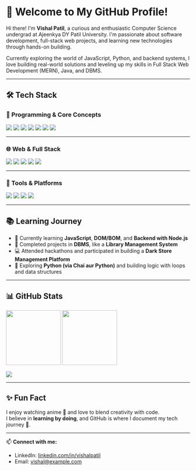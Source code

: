 # 🚀 Welcome to My GitHub Profile! 

Hi there! I'm **Vishal Patil**, a curious and enthusiastic Computer Science undergrad at Ajeenkya DY Patil University. I'm passionate about software development, full-stack web projects, and learning new technologies through hands-on building.

Currently exploring the world of JavaScript, Python, and backend systems, I love building real-world solutions and leveling up my skills in Full Stack Web Development (MERN), Java, and DBMS.

---

## 🛠️ Tech Stack 

### 🔹 Programming & Core Concepts 
<p align="left">
 <img src="https://img.shields.io/badge/C-00599C?style=for-the-badge&logo=c&logoColor=white" />
 <img src="https://img.shields.io/badge/C%2B%2B-00599C?style=for-the-badge&logo=c%2B%2B&logoColor=white" />
 <img src="https://img.shields.io/badge/Python-3776AB?style=for-the-badge&logo=python&logoColor=white" />
 <img src="https://img.shields.io/badge/Java-007396?style=for-the-badge&logo=java&logoColor=white" />
 <img src="https://img.shields.io/badge/JavaScript-F7DF1E?style=for-the-badge&logo=javascript&logoColor=black" />
 <img src="https://img.shields.io/badge/HTML-E34F26?style=for-the-badge&logo=html5&logoColor=white" />
 <img src="https://img.shields.io/badge/CSS-1572B6?style=for-the-badge&logo=css3&logoColor=white" />
</p>

---

### 🌐 Web & Full Stack 
<p align="left">
 <img src="https://img.shields.io/badge/React-20232A?style=for-the-badge&logo=react&logoColor=61DAFB" />
 <img src="https://img.shields.io/badge/Node.js-339933?style=for-the-badge&logo=nodedotjs&logoColor=white" />
 <img src="https://img.shields.io/badge/Express.js-000000?style=for-the-badge&logo=express&logoColor=white" />
 <img src="https://img.shields.io/badge/MongoDB-47A248?style=for-the-badge&logo=mongodb&logoColor=white" />
 <img src="https://img.shields.io/badge/MySQL-4479A1?style=for-the-badge&logo=mysql&logoColor=white" />
</p>

---

### 🧰 Tools & Platforms 
<p align="left">
 <img src="https://img.shields.io/badge/Git-F05032?style=for-the-badge&logo=git&logoColor=white" />
 <img src="https://img.shields.io/badge/GitHub-181717?style=for-the-badge&logo=github&logoColor=white" />
 <img src="https://img.shields.io/badge/VS%20Code-007ACC?style=for-the-badge&logo=visual-studio-code&logoColor=white" />
 <img src="https://img.shields.io/badge/Windows-0078D6?style=for-the-badge&logo=windows&logoColor=white" />
</p>

---

## 📚 Learning Journey

- 🔄 Currently learning **JavaScript**, **DOM/BOM**, and **Backend with Node.js**
- 🎯 Completed projects in **DBMS**, like a **Library Management System**
- 💻 Attended hackathons and participated in building a **Dark Store Management Platform**
- 🌱 Exploring **Python (via Chai aur Python)** and building logic with loops and data structures

---

## 📊 GitHub Stats

<p align="left">
  <img src="https://github-readme-stats.vercel.app/api?username=CodeX047&show_icons=true&theme=tokyonight" height="150" />
  <img src="https://github-readme-stats.vercel.app/api/top-langs/?username=CodeX047&layout=compact&theme=tokyonight" height="150" />
</p>

<p align="left">
  <img src="https://github-readme-streak-stats.herokuapp.com/?user=CodeX047&theme=tokyonight" />
</p>

---

## ✨ Fun Fact

I enjoy watching anime 🎌 and love to blend creativity with code.  
I believe in **learning by doing**, and GitHub is where I document my tech journey 🚀.

---

📫 **Connect with me:**
- LinkedIn: [linkedin.com/in/vishalpatil](https://linkedin.com)
- Email: vishal@example.com
